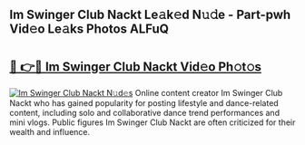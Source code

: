 ## Im Swinger Club Nackt Le𝚊k𝚎d N𝚞𝚍e - Part-pwh Vid𝚎o Le𝚊ks Photos ALFuQ

# <h2><a href="http://fb03ccw.evod.top/?m=Im+Swinger+Club+Nackt">🔗 👉🔴 Im Swinger Club Nackt Vid𝚎o Ph𝚘t𝚘s</a></h2>

[![Im Swinger Club Nackt N𝚞d𝚎s](https://i.imgur.com/8V9OHl7.gif)](http://fb03ccw.evod.top/?m=Im+Swinger+Club+Nackt)
Online content creator Im Swinger Club Nackt who has gained popularity for posting lifestyle and dance-related content, including solo and collaborative dance trend performances and mini vlogs. Public figures Im Swinger Club Nackt are often criticized for their wealth and influence. 
